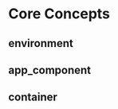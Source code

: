 Core Concepts
==========================

environment
-----------

app\_component
--------------

container
---------
